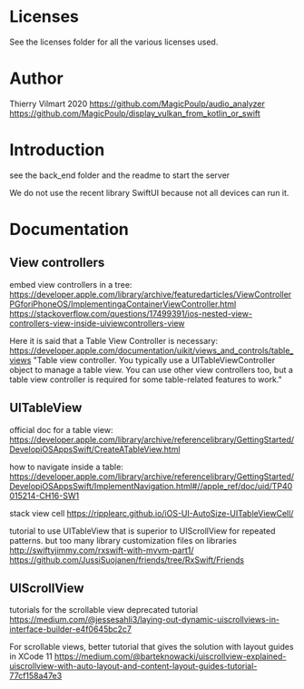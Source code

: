 # Licenses

See the licenses folder for all the various licenses used.

# Author

Thierry Vilmart
2020
https://github.com/MagicPoulp/audio_analyzer
https://github.com/MagicPoulp/display_vulkan_from_kotlin_or_swift

# Introduction

see the back_end folder and the readme to start the server

We do not use the recent library SwiftUI because not all devices can run it.

# Documentation

## View controllers

embed view controllers in a tree:
https://developer.apple.com/library/archive/featuredarticles/ViewControllerPGforiPhoneOS/ImplementingaContainerViewController.html
https://stackoverflow.com/questions/17499391/ios-nested-view-controllers-view-inside-uiviewcontrollers-view

Here it is said that a Table View Controller is necessary:
https://developer.apple.com/documentation/uikit/views_and_controls/table_views
"Table view controller. You typically use a UITableViewController object to manage a table view. You can use other view controllers too, but a table view controller is required for some table-related features to work."

## UITableView

official doc for a table view:
https://developer.apple.com/library/archive/referencelibrary/GettingStarted/DevelopiOSAppsSwift/CreateATableView.html

how to navigate inside a table:
https://developer.apple.com/library/archive/referencelibrary/GettingStarted/DevelopiOSAppsSwift/ImplementNavigation.html#//apple_ref/doc/uid/TP40015214-CH16-SW1

stack view cell
https://ripplearc.github.io/iOS-UI-AutoSize-UITableViewCell/

tutorial to use UITableView that is superior to UIScrollView for repeated patterns.
but too many library customization files on libraries
http://swiftyjimmy.com/rxswift-with-mvvm-part1/
https://github.com/JussiSuojanen/friends/tree/RxSwift/Friends

## UIScrollView

tutorials for the scrollable view
deprecated tutorial
https://medium.com/@jessesahli3/laying-out-dynamic-uiscrollviews-in-interface-builder-e4f0645bc2c7

For scrollable views, better tutorial that gives the solution with layout guides in XCode 11
https://medium.com/@barteknowacki/uiscrollview-explained-uiscrollview-with-auto-layout-and-content-layout-guides-tutorial-77cf158a47e3

